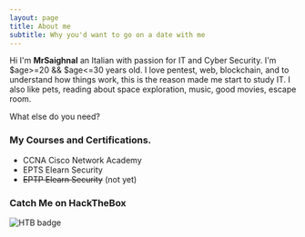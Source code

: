 ```yaml
---
layout: page
title: About me
subtitle: Why you'd want to go on a date with me
---
```


Hi I'm __MrSaighnal__ an Italian with passion for IT and Cyber Security. I'm $age>=20 && $age<=30 years old. I love pentest, web, blockchain, and to understand how things work, this is the reason made me start to study IT.
I also like pets, reading about space exploration, music, good movies, escape room.

What else do you need?

### My Courses and Certifications.

* CCNA Cisco Network Academy
* EPTS Elearn Security
* ~~EPTP Elearn Security~~ (not yet)

### Catch Me on HackTheBox

![HTB badge](https://www.hackthebox.eu/badge/image/71209)
